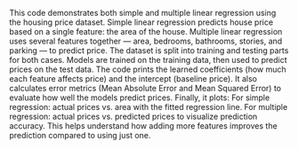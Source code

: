 This code demonstrates both simple and multiple linear regression using the housing price dataset.
Simple linear regression predicts house price based on a single feature: the area of the house.
Multiple linear regression uses several features together — area, bedrooms, bathrooms, stories, and parking — to predict price.
The dataset is split into training and testing parts for both cases. Models are trained on the training data, then used to predict prices on the test data.
The code prints the learned coefficients (how much each feature affects price) and the intercept (baseline price). It also calculates error metrics (Mean Absolute Error and Mean Squared Error) to evaluate how well the models predict prices.
Finally, it plots:
For simple regression: actual prices vs. area with the fitted regression line.
For multiple regression: actual prices vs. predicted prices to visualize prediction accuracy.
This helps understand how adding more features improves the prediction compared to using just one.

